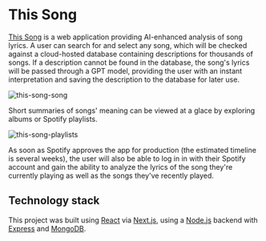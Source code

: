 # This Song

[This Song](https://thissong.app/) is a web application providing AI-enhanced analysis of song lyrics. A user can search for and select any song, which will be checked against a cloud-hosted database containing descriptions for thousands of songs. If a description cannot be found in the database, the song's lyrics will be passed through a GPT model, providing the user with an instant interpretation and saving the description to the database for later use.

![this-song-song](https://github.com/atopala7/this-song/assets/17114523/a2255e47-3350-49a0-89c9-2e7981b8c676)

Short summaries of songs' meaning can be viewed at a glace by exploring albums or Spotify playlists.

![this-song-playlists](https://github.com/atopala7/this-song/assets/17114523/050b00b1-1945-485a-81af-92c7efd678cf)

As soon as Spotify approves the app for production (the estimated timeline is several weeks), the user will also be able to log in in with their Spotify account and gain the ability to analyze the lyrics of the song they're currently playing as well as the songs they've recently played.

<!--![screenshot](https://github.com/atopala7/spotify-react/assets/17114523/ba037816-b4ac-47f8-af84-76d8fcdf0e41)-->

## Technology stack

This project was built using [React](https://react.dev/) via [Next.js](https://nextjs.org/), using a [Node.js](https://nodejs.org/) backend with [Express](https://expressjs.com/) and [MongoDB](https://www.mongodb.com/).
